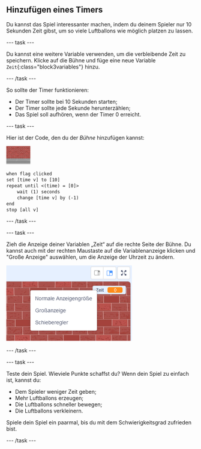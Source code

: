 ## Hinzufügen eines Timers

Du kannst das Spiel interessanter machen, indem du deinem Spieler nur 10 Sekunden Zeit gibst, um so viele Luftballons wie möglich platzen zu lassen.

--- task ---

Du kannst eine weitere Variable verwenden, um die verbleibende Zeit zu speichern. Klicke auf die Bühne und füge eine neue Variable `Zeit`{:class="block3variables"} hinzu.

--- /task ---

So sollte der Timer funktionieren:

+ Der Timer sollte bei 10 Sekunden starten;
+ Der Timer sollte jede Sekunde herunterzählen;
+ Das Spiel soll aufhören, wenn der Timer 0 erreicht.

--- task ---

Hier ist der Code, den du der _Bühne_ hinzufügen kannst:

![Luftballon-Sprite](images/stage-sprite.png)

```blocks3
when flag clicked
set [time v] to [10]
repeat until <(time) = [0]>
    wait (1) seconds
    change [time v] by (-1)
end
stop [all v]
```

--- /task ---

--- task ---

Zieh die Anzeige deiner Variablen „Zeit“ auf die rechte Seite der Bühne. Du kannst auch mit der rechten Maustaste auf die Variablenanzeige klicken und "Große Anzeige" auswählen, um die Anzeige der Uhrzeit zu ändern.

![Screenshot](images/balloons-readout.png)

--- /task ---

--- task ---

Teste dein Spiel. Wieviele Punkte schaffst du? Wenn dein Spiel zu einfach ist, kannst du:

+ Dem Spieler weniger Zeit geben;
+ Mehr Luftballons erzeugen;
+ Die Luftballons schneller bewegen;
+ Die Luftballons verkleinern.

Spiele dein Spiel ein paarmal, bis du mit dem Schwierigkeitsgrad zufrieden bist.

--- /task ---

